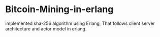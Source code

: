 # Bitcoin-Mining-in-erlang
implemented sha-256 algorithm using Erlang, That follows client server architecture and actor model in erlang.
